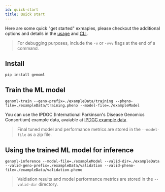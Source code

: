 ```yaml
---
id: quick-start
title: Quick start
---
```


Here are some quick "get started" exmaples, please checkout the additional options and details in the [usage][] and [CLI][].

> For debugging purposes, include the ```-v``` or ```-vvv``` flags at the end of a command.

## Install 
~~~~
pip install genoml
~~~~

## Train the ML model 
~~~~
genoml-train --geno-prefix=./exampleData/training --pheno-file=./exampleData/training.pheno --model-file=./exampleModel
~~~~

You can use the IPDGC (International Parkinson's Disease Genomics Consortium) example data, avaiable at [IPDGC example data][].

> Final tuned model and performance metrics are stored in the ```--model-file``` as a zip file. 

## Using the trained ML model for inference
~~~~
genoml-inference --model-file=./exampleModel --valid-dir=./exampleData --valid-geno-prefix=./exampleData/validation --valid-pheno-file=./exampleData/validation.pheno
~~~~

> Valdiation results and model performance metrics are stored in the ```--valid-dir``` directory. 

[usage]: https://genoml.github.io/docs/usage
[CLI]: https://genoml.github.io/docs/cli
[IPDGC example data]: https://github.com/ipdgc/GenoML-Brief-Intro/raw/master/exampleData.zip
